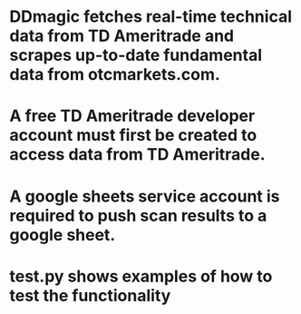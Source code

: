 # DDmagic fetches real-time technical data from TD Ameritrade and scrapes up-to-date fundamental data from otcmarkets.com.
# A free TD Ameritrade developer account must first be created to access data from TD Ameritrade.
# A google sheets service account is required to push scan results to a google sheet.
# test.py shows examples of how to test the functionality

